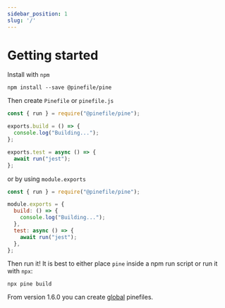 ```yaml
---
sidebar_position: 1
slug: '/'
---
```


# Getting started

Install with `npm`

```
npm install --save @pinefile/pine
```

Then create `Pinefile` or `pinefile.js`

```js
const { run } = require("@pinefile/pine");

exports.build = () => {
  console.log("Building...");
};

exports.test = async () => {
  await run("jest");
};
```

or by using `module.exports`

```js
const { run } = require("@pinefile/pine");

module.exports = {
  build: () => {
    console.log("Building...");
  },
  test: async () => {
    await run("jest");
  },
};
```

Then run it! It is best to either place `pine` inside a npm run script or run it with `npx`:

```
npx pine build
```

From version 1.6.0 you can create [global](./commands/global.md) pinefiles.
